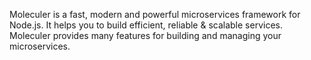 Moleculer is a fast, modern and powerful microservices framework for Node.js. It helps you to build efficient, reliable & scalable services. Moleculer provides many features for building and managing your microservices.
